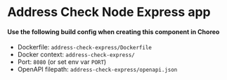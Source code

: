 # Address Check Node Express app

#### Use the following build config when creating this component in Choreo

- Dockerfile: `address-check-express/Dockerfile`
- Docker context: `address-check-express/`
- Port: `8080` (or set env var `PORT`)
- OpenAPI filepath: `address-check-express/openapi.json`
